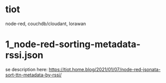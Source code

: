 # tiot
node-red, couchdb/cloudant, lorawan

1_node-red-sorting-metadata-rssi.json
================================================================================================
se description here: https://tiot.home.blog/2021/01/07/node-red-jsonata-sort-ttn-metadata-by-rssi/
